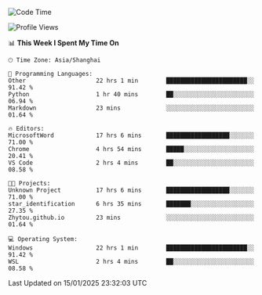 <!--START_SECTION:waka-->
![Code Time](http://img.shields.io/badge/Code%20Time-2%2C217%20hrs%2021%20mins-blue)

![Profile Views](http://img.shields.io/badge/Profile%20Views-1-blue)

📊 **This Week I Spent My Time On** 

```text
🕑︎ Time Zone: Asia/Shanghai

💬 Programming Languages: 
Other                    22 hrs 1 min        ███████████████████████░░   91.42 % 
Python                   1 hr 40 mins        ██░░░░░░░░░░░░░░░░░░░░░░░   06.94 % 
Markdown                 23 mins             ░░░░░░░░░░░░░░░░░░░░░░░░░   01.64 % 

🔥 Editors: 
MicrosoftWord            17 hrs 6 mins       ██████████████████░░░░░░░   71.00 % 
Chrome                   4 hrs 54 mins       █████░░░░░░░░░░░░░░░░░░░░   20.41 % 
VS Code                  2 hrs 4 mins        ██░░░░░░░░░░░░░░░░░░░░░░░   08.58 % 

🐱‍💻 Projects: 
Unknown Project          17 hrs 6 mins       ██████████████████░░░░░░░   71.00 % 
star_identification      6 hrs 35 mins       ███████░░░░░░░░░░░░░░░░░░   27.35 % 
Zhytou.github.io         23 mins             ░░░░░░░░░░░░░░░░░░░░░░░░░   01.64 % 

💻 Operating System: 
Windows                  22 hrs 1 min        ███████████████████████░░   91.42 % 
WSL                      2 hrs 4 mins        ██░░░░░░░░░░░░░░░░░░░░░░░   08.58 % 
```


 Last Updated on 15/01/2025 23:32:03 UTC
<!--END_SECTION:waka-->